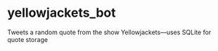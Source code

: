 # yellowjackets_bot
Tweets a random quote from the show Yellowjackets—uses SQLite for quote storage
